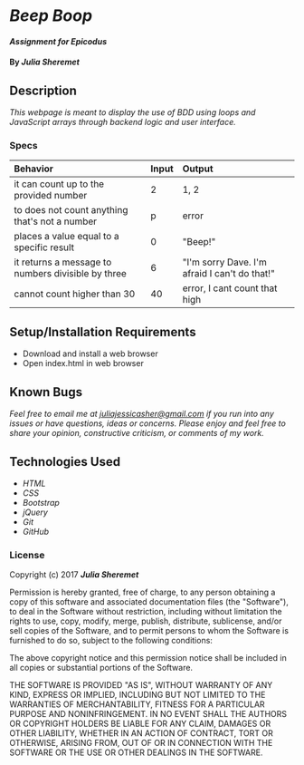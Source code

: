 # _Beep Boop_

#### _Assignment for Epicodus_

#### By _**Julia Sheremet**_

## Description

_This webpage is meant to display the use of BDD using loops and JavaScript arrays through backend logic and user interface._

### Specs
| Behavior | Input | Output |
| :-------------     | :------------- | :------------- |
| it can count up to the provided number | 2 | 1, 2 |
| to does not count anything that's not a number | p | error |
| places a value equal to a specific result | 0 | "Beep!" |
| it returns a message to numbers divisible by three | 6 | "I'm sorry Dave. I'm afraid I can't do that!" |
| cannot count higher than 30 | 40 | error, I cant count that high |


## Setup/Installation Requirements

* Download and install a web browser
* Open index.html in web browser

## Known Bugs

_Feel free to email me at [juliajessicasher@gmail.com](mailto:juliajessicasher@gmail.com) if you run into any issues or have questions, ideas or concerns. Please enjoy and feel free to share your opinion, constructive criticism, or comments of my work._

## Technologies Used

* _HTML_
* _CSS_
* _Bootstrap_
* _jQuery_
* _Git_
* _GitHub_

### License

Copyright (c) 2017 ****_Julia Sheremet_****

Permission is hereby granted, free of charge, to any person obtaining a copy of this software and associated documentation files (the "Software"), to deal in the Software without restriction, including without limitation the rights to use, copy, modify, merge, publish, distribute, sublicense, and/or sell copies of the Software, and to permit persons to whom the Software is furnished to do so, subject to the following conditions:

The above copyright notice and this permission notice shall be included in all copies or substantial portions of the Software.

THE SOFTWARE IS PROVIDED "AS IS", WITHOUT WARRANTY OF ANY KIND, EXPRESS OR IMPLIED, INCLUDING BUT NOT LIMITED TO THE WARRANTIES OF MERCHANTABILITY, FITNESS FOR A PARTICULAR PURPOSE AND NONINFRINGEMENT. IN NO EVENT SHALL THE AUTHORS OR COPYRIGHT HOLDERS BE LIABLE FOR ANY CLAIM, DAMAGES OR OTHER LIABILITY, WHETHER IN AN ACTION OF CONTRACT, TORT OR OTHERWISE, ARISING FROM, OUT OF OR IN CONNECTION WITH THE SOFTWARE OR THE USE OR OTHER DEALINGS IN THE SOFTWARE.
